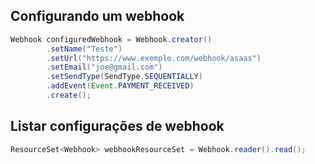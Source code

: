 ## Configurando um webhook

```java
Webhook configuredWebhook = Webhook.creator()
        .setName("Teste")
        .setUrl("https://www.exemplo.com/webhook/asaas")
        .setEmail("joe@gmail.com")
        .setSendType(SendType.SEQUENTIALLY)
        .addEvent(Event.PAYMENT_RECEIVED)
        .create();
```

## Listar configurações de webhook

```java
ResourceSet<Webhook> webhookResourceSet = Webhook.reader().read();
```